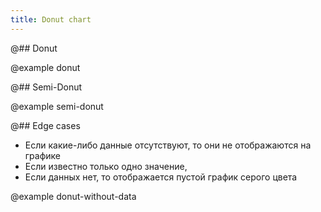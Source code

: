 ```yaml
---
title: Donut chart
---
```


@## Donut

@example donut

@## Semi-Donut

@example semi-donut

@## Edge cases

- Если какие-либо данные отсутствуют, то они не отображаются на графике
- Если известно только одно значение,
- Если данных нет, то отображается пустой график серого цвета

@example donut-without-data

